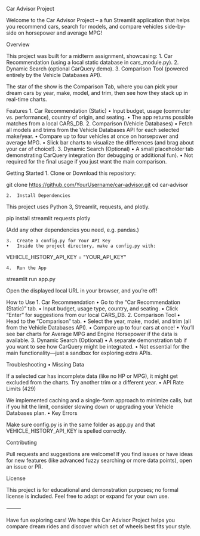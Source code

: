 
Car Advisor Project

Welcome to the Car Advisor Project – a fun Streamlit application that helps you recommend cars, search for models, and compare vehicles side-by-side on horsepower and average MPG!

Overview

This project was built for a midterm assignment, showcasing:
	1.	Car Recommendation (using a local static database in cars_module.py).
	2.	Dynamic Search (optional CarQuery demo).
	3.	Comparison Tool (powered entirely by the Vehicle Databases API).

The star of the show is the Comparison Tab, where you can pick your dream cars by year, make, model, and trim, then see how they stack up in real-time charts.

Features
	1.	Car Recommendation (Static)
	•	Input budget, usage (commuter vs. performance), country of origin, and seating.
	•	The app returns possible matches from a local CARS_DB.
	2.	Comparison (Vehicle Databases)
	•	Fetch all models and trims from the Vehicle Databases API for each selected make/year.
	•	Compare up to four vehicles at once on horsepower and average MPG.
	•	Slick bar charts to visualize the differences (and brag about your car of choice!).
	3.	Dynamic Search (Optional)
	•	A small placeholder tab demonstrating CarQuery integration (for debugging or additional fun).
	•	Not required for the final usage if you just want the main comparison.

Getting Started
	1.	Clone or Download this repository:

git clone https://github.com/YourUsername/car-advisor.git
cd car-advisor


	2.	Install Dependencies
This project uses Python 3, Streamlit, requests, and plotly.

pip install streamlit requests plotly

(Add any other dependencies you need, e.g. pandas.)

	3.	Create a config.py for Your API Key
	•	Inside the project directory, make a config.py with:

VEHICLE_HISTORY_API_KEY = "YOUR_API_KEY"


	4.	Run the App

streamlit run app.py

Open the displayed local URL in your browser, and you’re off!

How to Use
	1.	Car Recommendation
	•	Go to the “Car Recommendation (Static)” tab.
	•	Input budget, usage type, country, and seating.
	•	Click “Enter” for suggestions from our local CARS_DB.
	2.	Comparison Tool
	•	Head to the “Comparison” tab.
	•	Select the year, make, model, and trim (all from the Vehicle Databases API).
	•	Compare up to four cars at once!
	•	You’ll see bar charts for Average MPG and Engine Horsepower if the data is available.
	3.	Dynamic Search (Optional)
	•	A separate demonstration tab if you want to see how CarQuery might be integrated.
	•	Not essential for the main functionality—just a sandbox for exploring extra APIs.

Troubleshooting
	•	Missing Data

If a selected car has incomplete data (like no HP or MPG), it might get excluded from the charts. Try another trim or a different year.
	•	API Rate Limits (429)
 
We implemented caching and a single-form approach to minimize calls, but if you hit the limit, consider slowing down or upgrading your Vehicle Databases plan.
	•	Key Errors
 
Make sure config.py is in the same folder as app.py and that VEHICLE_HISTORY_API_KEY is spelled correctly.

Contributing

Pull requests and suggestions are welcome! If you find issues or have ideas for new features (like advanced fuzzy searching or more data points), open an issue or PR.

License

This project is for educational and demonstration purposes; no formal license is included. Feel free to adapt or expand for your own use.

⸻

Have fun exploring cars!
We hope this Car Advisor Project helps you compare dream rides and discover which set of wheels best fits your style.
